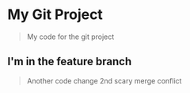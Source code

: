 # My Git Project

> My code for the git project

## I'm in the feature branch

> Another code change
> 2nd scary merge conflict
